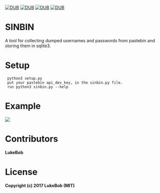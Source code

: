 
[![DUB](https://img.shields.io/badge/language-python3.5-brightgreen.svg)]()  [![DUB](https://img.shields.io/badge/platform-win--64%20%7C%20linux--64%20-lightgrey.svg)]()  [![DUB](https://img.shields.io/dub/l/vibe-d.svg)]() [![DUB](https://img.shields.io/badge/database-sqlite3-orange.svg)]()


# SINBIN
A tool for collecting dumped usernames and passwords from pastebin and storing them in sqlite3.


# Setup

     python3 setup.py
     put your pastebin api_dev_key, in the sinbin.py file.
     run python3 sinbin.py --help
     
     

# Example

<img src='https://ts3.ezcheats.co.uk/sinbin.gif'></img>

# Contributors

**LukeBob**


# License

**Copyright (c) 2017 LukeBob (MIT)**
